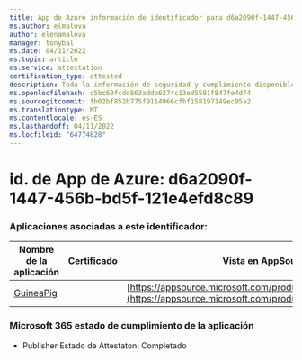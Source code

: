 ```yaml
---
title: App de Azure información de identificador para d6a2090f-1447-456b-bd5f-121e4efd8c89
ms.author: elmalova
author: elenamalova
manager: tonybal
ms.date: 04/11/2022
ms.topic: article
ms.service: attestation
certification_type: attested
description: Toda la información de seguridad y cumplimiento disponible para d6a2090f-1447-456b-bd5f-121e4efd8c89.
ms.openlocfilehash: c5bc60fcdd863addb6274c13ed5591f847fe4d74
ms.sourcegitcommit: fb02bf852b775f9114966cfbf158197149ec95a2
ms.translationtype: MT
ms.contentlocale: es-ES
ms.lasthandoff: 04/11/2022
ms.locfileid: "64774828"
---
```

# <a name="azure-app-id-d6a2090f-1447-456b-bd5f-121e4efd8c89"></a>id. de App de Azure: d6a2090f-1447-456b-bd5f-121e4efd8c89


### <a name="apps-associated-with-this-id"></a>Aplicaciones asociadas a este identificador:
| **Nombre de la aplicación** | **Certificado** | **Vista en AppSource** |
|--------------|---------------|-----------------------|
| [GuineaPig](../forward/WA200003486.md) |  | [https://appsource.microsoft.com/product/office/WA200003486](https://appsource.microsoft.com/product/office/WA200003486) |

### <a name="microsoft-365-app-compliance-status"></a>Microsoft 365 estado de cumplimiento de la aplicación
- Publisher Estado de Attestaton: Completado
